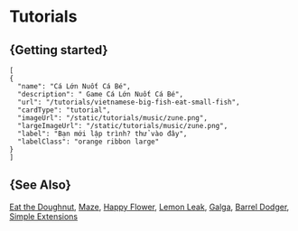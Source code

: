 # Tutorials


## {Getting started}

```codecard
[
{
  "name": "Cá Lớn Nuốt Cá Bé",
  "description": " Game Cá Lớn Nuốt Cá Bé",
  "url": "/tutorials/vietnamese-big-fish-eat-small-fish",
  "cardType": "tutorial",
  "imageUrl": "/static/tutorials/music/zune.png",
  "largeImageUrl": "/static/tutorials/music/zune.png",
  "label": "Bạn mới lập trình? thử vào đây",
  "labelClass": "orange ribbon large"
}
]
```

<!-- ```codecard
[

{
  "name": "Intro to MakeCode Arcade",
  "description": "Follow step-by-step instructions to learn the basics of using MakeCode Arcade tutorials!",
  "url": "/tutorials/intro",
  "cardType": "tutorial",
  "imageUrl": "/static/tutorials/interface/info.png",
  "largeImageUrl": "/static/tutorials/interface/info.png",
  "label": "New? Try This!",
  "labelClass": "orange ribbon large"
},{
  "name": "Chase the Pizza",
  "description": "Get started creating a simple game to chase a pizza around the screen and collect as many points as possible before time runs out!",
  "url": "/tutorials/chase-the-pizza",
  "cardType": "tutorial",
  "imageUrl": "/static/tutorials/chase-the-pizza.png",
  "largeImageUrl": "/static/tutorials/chase-the-pizza.gif",
  "videoUrl": "/static/tutorials/chase-the-pizza.mp4",
  "otherActions": [{
    "url": "/tutorials/spy/chase-the-pizza",
    "editor": "js",
    "cardType": "tutorial"
  }, {
    "url": "/tutorials/spy/chase-the-pizza",
    "editor": "py",
    "cardType": "tutorial"
  }]
}, {
  "name": "Create a Music Player",
  "description": "Join the Zune prototyping crew and make your own music player with this tutorial from MakeCode Arcade!",
  "url": "/tutorials/music",
  "cardType": "tutorial",
  "imageUrl": "/static/tutorials/music/zune.png",
  "largeImageUrl": "/static/tutorials/music/zune.png"
},{
  "name": "Collect the Clovers",
  "description": "Create a garden to collect 4-leaf clovers, avoid the bees!",
  "url": "/tutorials/collect-the-clovers",
  "cardType": "tutorial",
  "imageUrl": "/static/tutorials/collect-the-clovers/clovers.png",
  "largeImageUrl": "/static/tutorials/collect-the-clovers/collect-clovers-sim.gif"
},{
  "name": "Dunk",
  "description": "Create animations to help your basketball superstar do tricks all the way to the hoop!",
  "url": "/tutorials/dunk",
  "cardType": "tutorial",
  "imageUrl": "/static/tutorials/hawk/dunk.png",
  "largeImageUrl": "/static/tutorials/hawk/dunk.png"
},{
  "name": "Target Practice",
  "description": "Follow a video to learn how to launch a ball at moving targets!",
  "url": "/tutorials/target",
  "cardType": "tutorial",
  "imageUrl": "/static/skillmap/backgrounds/target-comp.gif",
  "largeImageUrl": "/static/skillmap/backgrounds/target-comp.gif",
  "label": "Video tutorial",
  "labelClass": "ribbon"
}, {
  "name": "Time Flies",
  "description": "Help a frog catch a fly before the timer runs out in this game jam themed tutorial!",
  "url": "/tutorials/froggy",
  "cardType": "tutorial",
  "imageUrl": "/static/tutorials/froggy/card.png",
  "largeImageUrl": "/static/tutorials/froggy/frog.png"
}, {
  "name": "Flee My Valentine",
  "description": "Edit the code to make your own Valentine's game where your heart gets bigger and smaller as you go!",
  "url": "/tutorials/valentine",
  "cardType": "tutorial",
  "imageUrl": "/static/tutorials/valentine/valentine.png",
  "largeImageUrl": "/static/tutorials/valentine/valentine.gif"
},{
  "name": "Happy Flower",
  "description": "Create a flower that sends back happy bees",
  "url": "/tutorials/happy-flower",
  "cardType": "tutorial",
  "imageUrl": "/static/tutorials/happy-flower.png",
  "largeImageUrl": "/static/tutorials/happy-flower.gif",
  "videoUrl": "/static/tutorials/happy-flower.mp4",
  "otherActions": [{
    "url": "/tutorials/spy/happy-flower",
    "editor": "js",
    "cardType": "tutorial"
  }, {
    "url": "/tutorials/spy/happy-flower",
    "editor": "py",
    "cardType": "tutorial"
  }]
}, {
  "name": "Lemon Leak",
  "description": "Stay away from the wild strawberries or you'll lose your juice!",
  "url": "/tutorials/lemon-leak",
  "cardType": "tutorial",
  "imageUrl": "/static/tutorials/lemon-leak.png",
  "largeImageUrl": "/static/tutorials/lemon-leak.gif",
  "videoUrl": "/static/tutorials/lemon-leak.mp4",
  "otherActions": [{
    "url": "/tutorials/spy/lemon-leak",
    "editor": "js",
    "cardType": "tutorial"
  }, {
    "url": "/tutorials/spy/lemon-leak",
    "editor": "py",
    "cardType": "tutorial"
  }]
}, {
  "name": "Galga",
  "description": "Fly through the attacking spacecraft and fire darts at them, don't get hit!",
  "url": "/tutorials/galga",
  "cardType": "tutorial",
  "imageUrl": "/static/tutorials/galga.png",
  "largeImageUrl": "/static/tutorials/galga.gif",
  "videoUrl": "/static/tutorials/galga.mp4",
  "otherActions": [{
    "url": "/tutorials/spy/galga",
    "editor": "js",
    "cardType": "tutorial"
  }, {
    "url": "/tutorials/spy/galga",
    "editor": "py",
    "cardType": "tutorial"
  }]
}, {
  "name": "Winter",
  "description": "Help the snow people catch snowflakes!",
  "url": "/tutorials/winter",
  "cardType": "tutorial",
  "imageUrl": "/static/tutorials/winter/winter.png",
  "largeImageUrl": "/static/tutorials/winter/winter.gif"
}, {
  "name": "Free Throw",
  "description": "Take your best shot and slam dunk this Basketball free throw game!",
  "url": "/tutorials/free-throw",
  "cardType": "tutorial",
  "imageUrl": "/static/tutorials/free-throw.png",
  "largeImageUrl": "/static/tutorials/free-throw.gif",
  "videoUrl": "/static/tutorials/free-throw.mp4"
},  {
  "name": "Barrel Dodger",
  "description": "Jump and run to avoid the barrels",
  "url": "/tutorials/barrel-dodger",
  "cardType": "tutorial",
  "imageUrl": "/static/lessons/barrel-dodger.png"
}, {
  "name": "Paddle",
  "description": "A variation on the 2 player pong game",
  "url": "/tutorials/paddle",
  "cardType": "tutorial",
  "imageUrl": "/static/tutorials/paddle.png",
  "largeImageUrl": "/static/tutorials/paddle.gif",
  "videoUrl": "/static/tutorials/paddge.mp4",
  "otherActions": [{
    "url": "/tutorials/spy/paddle",
    "editor": "js",
    "cardType": "tutorial"
  }, {
    "url": "/tutorials/spy/paddle",
    "editor": "py",
    "cardType": "tutorial"
  }]
}, {
  "name": "Name Tag",
  "description": "A simple name tag with cool effects",
  "url": "/tutorials/name-tag",
  "cardType": "tutorial",
  "imageUrl": "/static/tutorials/name-tag.png",
  "largeImageUrl": "/static/tutorials/name-tag.gif",
  "videoUrl": "/static/tutorials/name-tag.mp4"
}, {
  "name": "Simple Extensions",
  "description": "Learn the basics of using extensions and create a platformer",
  "url": "/tutorials/simple-extensions",
  "cardType": "tutorial",
  "imageUrl": "/static/tutorials/simple-extensions.png",
  "largeImageUrl": "/static/tutorials/simple-extensions.gif",
  "videoUrl": "/static/tutorials/simple-extensions.mp4"
}, {
  "name": "Maze",
  "description": "Learn the basics of creating a maze",
  "url": "/tutorials/maze",
  "cardType": "tutorial",
  "imageUrl": "/static/tutorials/maze.png",
  "largeImageUrl": "/static/tutorials/maze.gif",
  "videoUrl": "/static/tutorials/maze.mp4"
}, {
  "name": "Side Scroller",
  "description": "Make a side-scrolling car racing game to jump over obstacles and win the race.",
  "url": "/recipes/side-scroller/01-background",
  "cardType": "tutorial",
  "imageUrl": "/static/recipes/side-scroller/car-race.png",
  "largeImageUrl": "/static/recipes/side-scroller/car-race.gif",
  "videoUrl": "/static/recipes/side-scroller/car-race.mp4"
}
]
``` -->

## {See Also}

[Eat the Doughnut](/tutorials/eat-the-doughnut),
[Maze](/tutorials/maze),
[Happy Flower](/tutorials/happy-flower),
[Lemon Leak](/tutorials/lemon-leak),
[Galga](/tutorials/galga),
[Barrel Dodger](/tutorials/barrel-dodger),
[Simple Extensions](/tutorials/simple-extensions)
